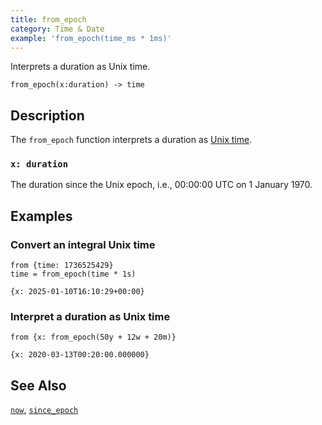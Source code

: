 ```yaml
---
title: from_epoch
category: Time & Date
example: 'from_epoch(time_ms * 1ms)'
---
```

Interprets a duration as Unix time.

```tql
from_epoch(x:duration) -> time
```

## Description

The `from_epoch` function interprets a duration as [Unix
time](https://en.wikipedia.org/wiki/Unix_time).

### `x: duration`

The duration since the Unix epoch, i.e., 00:00:00 UTC on 1 January 1970.

## Examples

### Convert an integral Unix time

```tql
from {time: 1736525429}
time = from_epoch(time * 1s)
```

```tql
{x: 2025-01-10T16:10:29+00:00}
```

### Interpret a duration as Unix time

```tql
from {x: from_epoch(50y + 12w + 20m)}
```

```tql
{x: 2020-03-13T00:20:00.000000}
```

## See Also

[`now`](/reference/functions/now),
[`since_epoch`](/reference/functions/since_epoch)
